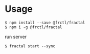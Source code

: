 # Usage

```
$ npm install --save @frctl/fractal
$ npm i -g @frctl/fractal
```

run server

```
$ fractal start --sync
```


